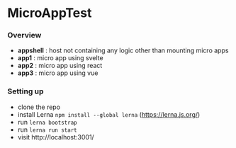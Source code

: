 # MicroAppTest

### Overview
- **appshell** : host not containing any logic other than mounting micro apps
- **app1** : micro app using svelte
- **app2** : micro app using react
- **app3** : micro app using vue

### Setting up
- clone the repo
- install Lerna `npm install --global lerna` (https://lerna.js.org/)
- run `lerna bootstrap`
- run `lerna run start`
- visit http://localhost:3001/
